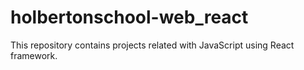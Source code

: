 # holbertonschool-web_react
This repository contains projects related with JavaScript using React framework.

